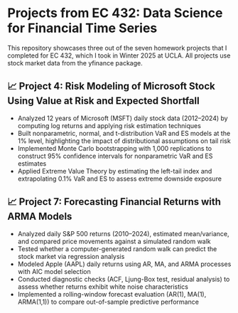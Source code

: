 # Projects from EC 432: Data Science for Financial Time Series
This repository showcases three out of the seven homework projects that I completed for EC 432, which I took in Winter 2025 at UCLA. All projects use stock market data from the yfinance package.

## 📈 Project 4: Risk Modeling of Microsoft Stock Using Value at Risk and Expected Shortfall
- Analyzed 12 years of Microsoft (MSFT) daily stock data (2012–2024) by computing log returns and applying risk estimation techniques
- Built nonparametric, normal, and t-distribution VaR and ES models at the 1% level, highlighting the impact of distributional assumptions on tail risk
- Implemented Monte Carlo bootstrapping with 1,000 replications to construct 95% confidence intervals for nonparametric VaR and ES estimates
- Applied Extreme Value Theory by estimating the left-tail index and extrapolating 0.1% VaR and ES to assess extreme downside exposure

## 📈 Project 7: Forecasting Financial Returns with ARMA Models
- Analyzed daily S&P 500 returns (2010–2024), estimated mean/variance, and compared price movements against a simulated random walk
- Tested whether a computer-generated random walk can predict the stock market via regression analysis
- Modeled Apple (AAPL) daily returns using AR, MA, and ARMA processes with AIC model selection
- Conducted diagnostic checks (ACF, Ljung-Box test, residual analysis) to assess whether returns exhibit white noise characteristics
- Implemented a rolling-window forecast evaluation (AR(1), MA(1), ARMA(1,1)) to compare out-of-sample predictive performance
